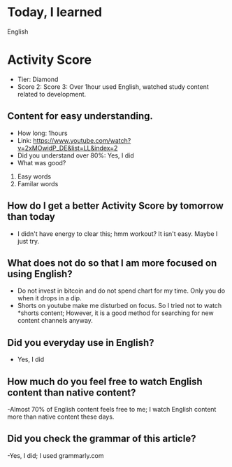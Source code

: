 # Today, I learned 
English

# Activity Score
- Tier: Diamond
- Score 2: Score 3: Over 1hour used English, watched study content related to development.

## Content for easy understanding.
- How long: 1hours
- Link: https://www.youtube.com/watch?v=2xMOwidP_DE&list=LL&index=2
- Did you understand over 80%:  Yes, I did
- What was good?
1. Easy words
2. Familar words

## How do I get a better Activity Score by tomorrow than today
- I didn't have energy to clear this; hmm workout? It isn't easy. Maybe I just try.

## What does not do so that I am more focused on using English?
- Do not invest in bitcoin and do not spend chart for my time. Only you do when it drops in a dip.
- Shorts on youtube make me disturbed on focus. So I tried not to watch *shorts content; However, it is a good method for searching for new content channels anyway.

## Did you everyday use in English?
- Yes, I did

## How much do you feel free to watch English content than native content?
-Almost 70% of English content feels free to me; I watch English content more than native content these days.

## Did you check the grammar of this article?
-Yes, I did; I used grammarly.com 
